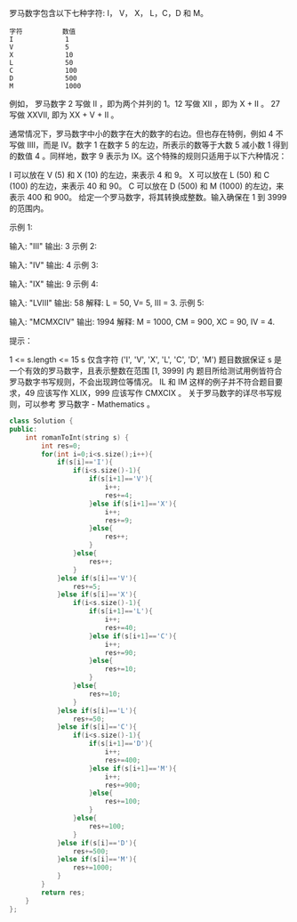 罗马数字包含以下七种字符: I， V， X， L，C，D 和 M。

```
字符          数值
I             1
V             5
X             10
L             50
C             100
D             500
M             1000
```

例如， 罗马数字 2 写做 II ，即为两个并列的 1。12 写做 XII ，即为 X + II 。 27 写做  XXVII, 即为 XX + V + II 。

通常情况下，罗马数字中小的数字在大的数字的右边。但也存在特例，例如 4 不写做 IIII，而是 IV。数字 1 在数字 5 的左边，所表示的数等于大数 5 减小数 1 得到的数值 4 。同样地，数字 9 表示为 IX。这个特殊的规则只适用于以下六种情况：

I 可以放在 V (5) 和 X (10) 的左边，来表示 4 和 9。
X 可以放在 L (50) 和 C (100) 的左边，来表示 40 和 90。 
C 可以放在 D (500) 和 M (1000) 的左边，来表示 400 和 900。
给定一个罗马数字，将其转换成整数。输入确保在 1 到 3999 的范围内。

 

示例 1:

输入: "III"
输出: 3
示例 2:

输入: "IV"
输出: 4
示例 3:

输入: "IX"
输出: 9
示例 4:

输入: "LVIII"
输出: 58
解释: L = 50, V= 5, III = 3.
示例 5:

输入: "MCMXCIV"
输出: 1994
解释: M = 1000, CM = 900, XC = 90, IV = 4.


提示：

1 <= s.length <= 15
s 仅含字符 ('I', 'V', 'X', 'L', 'C', 'D', 'M')
题目数据保证 s 是一个有效的罗马数字，且表示整数在范围 [1, 3999] 内
题目所给测试用例皆符合罗马数字书写规则，不会出现跨位等情况。
IL 和 IM 这样的例子并不符合题目要求，49 应该写作 XLIX，999 应该写作 CMXCIX 。
关于罗马数字的详尽书写规则，可以参考 罗马数字 - Mathematics 。

```cpp
class Solution {
public:
    int romanToInt(string s) {
        int res=0;
        for(int i=0;i<s.size();i++){
            if(s[i]=='I'){
                if(i<s.size()-1){
                    if(s[i+1]=='V'){
                        i++;
                        res+=4;
                    }else if(s[i+1]=='X'){
                        i++;
                        res+=9;
                    }else{
                        res++;
                    }
                }else{
                    res++;
                }
            }else if(s[i]=='V'){
                res+=5;
            }else if(s[i]=='X'){
                if(i<s.size()-1){
                    if(s[i+1]=='L'){
                        i++;
                        res+=40;
                    }else if(s[i+1]=='C'){
                        i++;
                        res+=90;
                    }else{
                        res+=10;
                    }
                }else{
                    res+=10;
                }
            }else if(s[i]=='L'){
                res+=50;
            }else if(s[i]=='C'){
                if(i<s.size()-1){
                    if(s[i+1]=='D'){
                        i++;
                        res+=400;
                    }else if(s[i+1]=='M'){
                        i++;
                        res+=900;
                    }else{
                        res+=100;
                    }
                }else{
                    res+=100;
                }
            }else if(s[i]=='D'){
                res+=500;
            }else if(s[i]=='M'){
                res+=1000;
            }
        }
        return res;
    }
};
```

